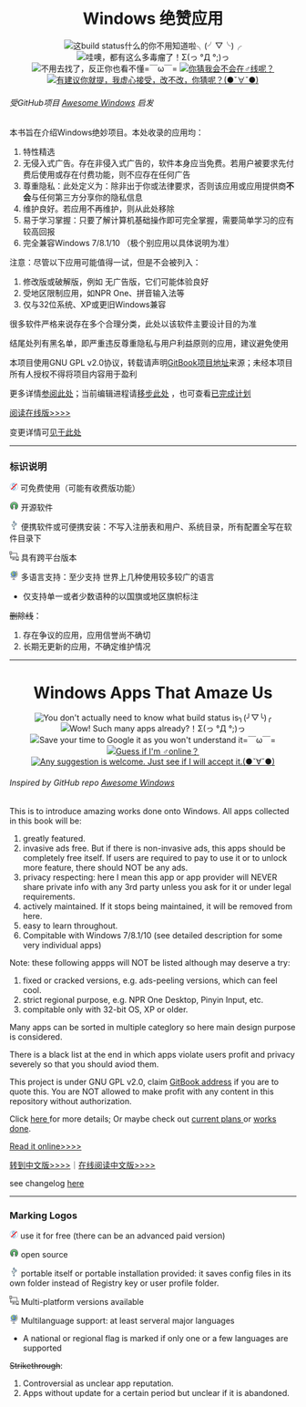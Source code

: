 <h1 align="center">Windows 绝赞应用</h1>

<p align="center">
<img src="https://img.shields.io/badge/build-passing-green.svg" title="这build status什么的你不用知道啦╮(╯▽╰)╭" />
<img src="https://img.shields.io/badge/%E5%BA%94%E7%94%A8%E6%80%BB%E6%95%B0-282-blue.svg" title="哇噢，都有这么多毒瘤了！Σ(っ °Д °;)っ" /> <img src="https://img.shields.io/badge/%E5%8D%8F%E8%AE%AE-GPL%20v2.0-red.svg" title="不用去找了，反正你也看不懂=￣ω￣=" />
<a href="https://t.me/EMLVIRUS" target="_blank">
<img src="https://img.shields.io/badge/%E2%98%8E%EF%B8%8F%E8%81%94%E7%B3%BB-telegram-ff69b4.svg" title="你猜我会不会在♂线呢？"/>
</a>
<a href="https://github.com/EMLVIRUS/Amazing-Windows-Apps/issues" target="_blank">
<img src="https://img.shields.io/github/issues/EMLVIRUS/Amazing-Windows-Apps.svg" title="有建议你就提，我虚心接受，改不改，你猜呢？(●ˇ∀ˇ●)"/>
</a>
</p>

###### 受GitHub项目 [Awesome Windows](https://github.com/Awesome-Windows/Awesome) 启发

本书旨在介绍Windows绝妙项目。本处收录的应用均：

1. 特性精选
2. 无侵入式广告。存在非侵入式广告的，软件本身应当免费。若用户被要求先付费后使用或存在付费功能，则不应存在任何广告
3. 尊重隐私：此处定义为：除非出于你或法律要求，否则该应用或应用提供商**不会**与任何第三方分享你的隐私信息
4. 维护良好。若应用不再维护，则从此处移除
5. 易于学习掌握：只要了解计算机基础操作即可完全掌握，需要简单学习的应有较高回报
6. 完全兼容Windows 7/8.1/10 （极个别应用以具体说明为准）

注意：尽管以下应用可能值得一试，但是不会被列入：

1. 修改版或破解版，例如 无广告版，它们可能体验良好
2. 受地区限制应用，如NPR One、拼音输入法等
3. 仅与32位系统、XP或更旧Windows兼容

很多软件严格来说存在多个合理分类，此处以该软件主要设计目的为准

结尾处列有黑名单，即严重违反尊重隐私与用户利益原则的应用，建议避免使用

本项目使用GNU GPL v2.0协议，转载请声明[GitBook项目地址](https://www.gitbook.com/book/emlvirus/windows-apps-that-amaze-us)来源；未经本项目所有人授权不得将项目内容用于盈利

更多详情[参阅此处](https://github.com/EMLVIRUS/Amazing-Windows-Apps/wiki)；当前编辑进程请[移步此处](https://github.com/EMLVIRUS/Amazing-Windows-Apps/issues?utf8=✓&q=label%3Aaccepted) ，也可查看[已完成计划](https://github.com/EMLVIRUS/Amazing-Windows-Apps/issues?utf8=✓&q=label%3Adone )

[阅读在线版&gt;&gt;&gt;&gt;](https://www.gitbook.com/read/book/emlvirus/windows-apps-that-amaze-us)

变更详情可[见于此处](https://github.com/EMLVIRUS/Amazing-Windows-Apps/commits/master)

---

### 标识说明

![](/assets/图片2.png) 可免费使用（可能有收费版功能）

![](/assets/open-source-icon.png) 开源软件

![](/assets/usb.png) 便携软件或可便携安装：不写入注册表和用户、系统目录，所有配置全写在软件目录下

![](/assets/multi_platform.png) 具有跨平台版本

![](/assets/earth-globe.png) 多语言支持：至少支持 世界上几种使用较多较广的语言

* 仅支持单一或者少数语种的以国旗或地区旗帜标注

~~删除线~~：

1. 存在争议的应用，应用信誉尚不确切
2. 长期无更新的应用，不确定维护情况

---

<h1 align="center">Windows Apps That Amaze Us</h1>

<p align="center">
<img src="https://img.shields.io/badge/build-passing-green.svg" title="You don't actually need to know what build status is╮(╯▽╰)╭" />
<img src="https://img.shields.io/badge/apps%20count-282-blue.svg" title="Wow! Such many apps already?！Σ(っ °Д °;)っ" />
<img src="https://img.shields.io/badge/lisence-GPL%20v2.0-red.svg" title="Save your time to Google it as you won't understand it=￣ω￣=" />
<a href="https://t.me/EMLVIRUS" target="_blank">
<img src="https://img.shields.io/badge/☎️contact-telegram-ff69b4.svg" title="Guess if I'm ♂online？"/>
</a>
<a href="https://github.com/EMLVIRUS/Amazing-Windows-Apps/issues" target="_blank">
<img src="https://img.shields.io/github/issues/EMLVIRUS/Amazing-Windows-Apps.svg" title="Any suggestion is welcome. Just see if I will accept it.(●ˇ∀ˇ●)"/>
</a>
</p>

###### Inspired by GitHub repo [Awesome Windows](https://github.com/Awesome-Windows/Awesome)

This is to introduce amazing works done onto Windows. All apps collected in this book will be:

1. greatly featured.
2. invasive ads free. But if there is non-invasive ads, this apps should be completely free itself. If users are required to pay to use it or to unlock more feature, there should NOT be any ads.
3. privacy respecting: here I mean this app or app provider will NEVER share private info with any 3rd party unless you ask for it or under legal requirements.
4. actively maintained. If it stops being maintained, it will be removed from here.
5. easy to learn throughout.
6. Compitable with Windows 7/8.1/10 \(see detailed description for some very individual apps\)

Note: these following appps will NOT be listed although may deserve a try:

1. fixed or cracked versions, e.g. ads-peeling versions, which can feel cool.
2. strict regional purpose, e.g. NPR One Desktop, Pinyin Input, etc.
3. compitable only with 32-bit OS, XP or older.

Many apps can be sorted in multiple categlory so here main design purpose is considered.

There is a black list at the end in which apps violate users profit and privacy severely so that you should aviod them.

This project is under GNU GPL v2.0, claim [GitBook address](https://www.gitbook.com/book/emlvirus/windows-apps-that-amaze-us) if you are to quote this. You are NOT allowed to make profit with any content in this repository without authorization.

Click [here ](https://github.com/EMLVIRUS/Amazing-Windows-Apps/wiki)for more details; Or maybe check out [current plans ](https://github.com/EMLVIRUS/Amazing-Windows-Apps/issues?utf8=✓&q=label%3Aaccepted)or [works done](https://github.com/EMLVIRUS/Amazing-Windows-Apps/issues?utf8=✓&q=label%3Adone).

[Read it online&gt;&gt;&gt;&gt;](https://www.gitbook.com/read/book/emlvirus/windows-apps-that-amaze-us)

[转到中文版&gt;&gt;&gt;&gt;](https://github.com/EMLVIRUS/Amazing-Windows-Apps-Zh-CN)｜[在线阅读中文版&gt;&gt;&gt;&gt;](https://www.gitbook.com/read/book/emlvirus/amazing-windows-apps-zh-cn)

see changelog [here](https://github.com/EMLVIRUS/Amazing-Windows-Apps/commits/master)

---

### Marking Logos

![](/assets/图片2.png) use it for free \(there can be an advanced paid version\)

![](/assets/open-source-icon.png) open source

![](/assets/usb.png) portable itself or portable installation provided: it saves config files in its own folder instead of Registry key or user profile folder.

![](/assets/multi_platform.png) Multi-platform versions available

![](/assets/earth-globe.png) Multilanguage support: at least serveral major languages

* A national or regional flag is marked if only one or a few languages are supported

~~Strikethrough~~:

1. Controversial as unclear app reputation.
2. Apps without update for a certain period but unclear if it is abandoned.
